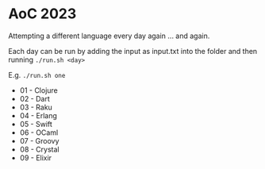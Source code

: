 # AoC 2023

Attempting a different language every day again ... and again.

Each day can be run by adding the input as input.txt into the <day> folder and then running
```./run.sh <day>```

E.g. ```./run.sh one```

* 01 - Clojure
* 02 - Dart
* 03 - Raku
* 04 - Erlang
* 05 - Swift
* 06 - OCaml
* 07 - Groovy
* 08 - Crystal
* 09 - Elixir
